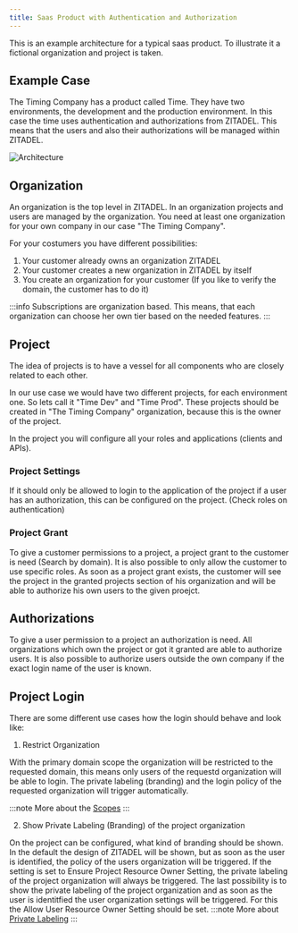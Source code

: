 ```yaml
---
title: Saas Product with Authentication and Authorization
---
```


This is an example architecture for a typical saas product. 
To illustrate it a fictional organization and project is taken.

## Example Case

The Timing Company has a product called Time.
They have two environments, the development and the production environment.
In this case the time uses authentication and authorizations from ZITADEL.
This means that the users and also their authorizations will be managed within ZITADEL.

![Architecture](/img/concepts/usecase/saas.png)

## Organization

An organization is the top level in ZITADEL. 
In an organization projects and users are managed by the organization.
You need at least one organization for your own company in our case "The Timing Company".

For your costumers you have different possibilities:
1. Your customer already owns an organization ZITADEL
2. Your customer creates a new organization in ZITADEL by itself
3. You create an organization for your customer (If you like to verify the domain, the customer has to do it)

:::info
Subscriptions are organization based. This means, that each organization can choose her own tier based on the needed features.
:::

## Project

The idea of projects is to have a vessel for all components who are closely related to each other.

In our use case we would have two different projects, for each environment one. So lets call it "Time Dev" and "Time Prod".
These projects should be created in "The Timing Company" organization, because this is the owner of the project.

In the project you will configure all your roles and applications (clients and APIs).

### Project Settings

If it should only be allowed to login to the application of the project if a user has an authorization, this can be configured on the project. (Check roles on authentication)

### Project Grant

To give a customer permissions to a project, a project grant to the customer is need (Search by domain).
It is also possible to only allow the customer to use specific roles.
As soon as a project grant exists, the customer will see the project in the granted projects section of his organization and will be able to authorize his own users to the given proejct.

## Authorizations

To give a user permission to a project an authorization is need.
All organizations which own the project or got it granted are able to authorize users.
It is also possible to authorize users outside the own company if the exact login name of the user is known.

## Project Login

There are some different use cases how the login should behave and look like:

1. Restrict Organization

With the primary domain scope the organization will be restricted to the requested domain, this means only users of the requestd organization will be able to login.
The private labeling (branding) and the login policy of the requested organization will trigger automatically.

:::note
More about the [Scopes](../../apis/openidoauth/scopes)
:::

2. Show Private Labeling (Branding) of the project organization

On the project can be configured, what kind of branding should be shown.
In the default the design of ZITADEL will be shown, but as soon as the user is identified, the policy of the users organization will be triggered.
If the setting is set to Ensure Project Resource Owner Setting, the private labeling of the project organization will always be triggered.
The last possibility is to show the private labeling of the project organization and as soon as the user is identitfied the user organization settings will be triggered.
For this the Allow User Resource Owner Setting should be set.
:::note
More about [Private Labeling](../../guides/customization/branding)
:::